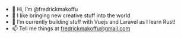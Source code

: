 - 👋 Hi, I’m @fredrickmakoffu
- 👀 I like bringing new creative stuff into the world 
- 🌱 I’m currently building stuff with Vuejs and Laravel as I learn Rust!
- 📫 Tell me things at fredrickmakoffu@gmail.com
